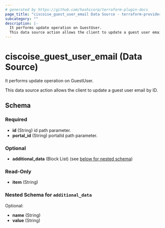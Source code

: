 ```yaml
---
# generated by https://github.com/hashicorp/terraform-plugin-docs
page_title: "ciscoise_guest_user_email Data Source - terraform-provider-ciscoise"
subcategory: ""
description: |-
  It performs update operation on GuestUser.
  This data source action allows the client to update a guest user email by ID.
---
```


# ciscoise_guest_user_email (Data Source)

It performs update operation on GuestUser.

This data source action allows the client to update a guest user email by ID.



<!-- schema generated by tfplugindocs -->
## Schema

### Required

- **id** (String) id path parameter.
- **portal_id** (String) portalId path parameter.

### Optional

- **additional_data** (Block List) (see [below for nested schema](#nestedblock--additional_data))

### Read-Only

- **item** (String)

<a id="nestedblock--additional_data"></a>
### Nested Schema for `additional_data`

Optional:

- **name** (String)
- **value** (String)


